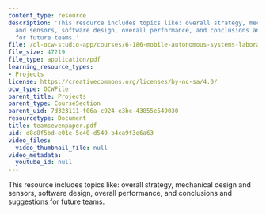 ```yaml
---
content_type: resource
description: 'This resource includes topics like: overall strategy, mechanical design
  and sensors, software design, overall performance, and conclusions and suggestions
  for future teams.'
file: /ol-ocw-studio-app/courses/6-186-mobile-autonomous-systems-laboratory-january-iap-2005/d8c8f5bde01e5c40d549b4ca9f3e6a63_teamsevenpaper.pdf
file_size: 47219
file_type: application/pdf
learning_resource_types:
- Projects
license: https://creativecommons.org/licenses/by-nc-sa/4.0/
ocw_type: OCWFile
parent_title: Projects
parent_type: CourseSection
parent_uid: 7d323111-f06a-c924-e3bc-43855e549030
resourcetype: Document
title: teamsevenpaper.pdf
uid: d8c8f5bd-e01e-5c40-d549-b4ca9f3e6a63
video_files:
  video_thumbnail_file: null
video_metadata:
  youtube_id: null
---
```

This resource includes topics like: overall strategy, mechanical design and sensors, software design, overall performance, and conclusions and suggestions for future teams.